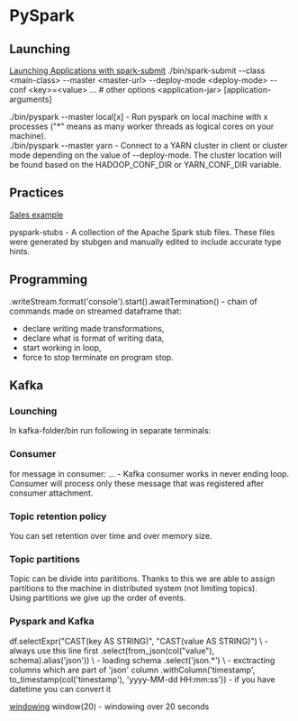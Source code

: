 # PySpark

## Launching

[Launching Applications with spark-submit](https://spark.apache.org/docs/latest/submitting-applications.html)
./bin/spark-submit --class \<main-class> --master \<master-url>  --deploy-mode \<deploy-mode> --conf \<key>=\<value> ... # other options \<application-jar> \[application-arguments]

./bin/pyspark --master local[x] - Run pyspark on local machine with x processes ("*" means as many worker threads as logical cores on your machine).  
./bin/pyspark --master yarn - Connect to a YARN cluster in client or cluster mode depending on the value of --deploy-mode. The cluster location will be found based on the HADOOP_CONF_DIR or YARN_CONF_DIR variable.  

## Practices

[Sales example](https://towardsdatascience.com/six-spark-exercises-to-rule-them-all-242445b24565)

pyspark-stubs - A collection of the Apache Spark stub files. These files were generated by stubgen and manually edited to include accurate type hints.  

## Programming

.writeStream.format('console').start().awaitTermination() - chain of commands made on streamed dataframe that:

- declare writing made transformations,
- declare what is format of writing data,
- start working in loop,
- force to stop terminate on program stop.

## Kafka

### Lounching

In kafka-folder/bin run following in separate terminals:

### Consumer

for message in consumer: ... - Kafka consumer works in never ending loop. Consumer will process only these message that was registered after consumer attachment.

### Topic retention policy

You can set retention over time and over memory size.

### Topic partitions

Topic can be divide into parititions. Thanks to this we are able to assign partitions to the machine in distributed system (not limiting topics).  
Using partitions we give up the order of events.

### Pyspark and Kafka

df.selectExpr("CAST(key AS STRING)", "CAST(value AS STRING)") \ - always use this line first
    .select(from_json(col("value"), schema).alias('json')) \ - loading schema
    .select('json.*') \ - exctracting columns which are part of 'json' column
    .withColumn('timestamp', to_timestamp(col('timestamp'), 'yyyy-MM-dd HH:mm:ss')) - if you have datetime you can convert it

[windowing](https://www.databricks.com/blog/2017/05/08/event-time-aggregation-watermarking-apache-sparks-structured-streaming.html)
window(20) - windowing over 20 seconds
